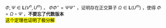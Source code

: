  $\Phi,\Psi\in\mathbf{L}(V^n,U^m)$ ， $\Phi\Phi^\star=\Psi\Psi^\star$ ，证明存在正交算子 $\Omega\in\mathbf{L}(U^m)$ ，使得 $\Phi=\Omega\circ\Psi$ ，**不要忘了代数版本**  
<mark>这个定理也证明了极分解</mark>  
